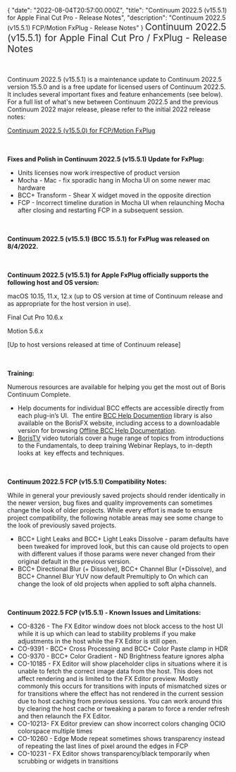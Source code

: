{
"date": "2022-08-04T20:57:00.000Z",
  "title": "Continuum 2022.5 (v15.5.1) for Apple Final Cut Pro - Release Notes",
  "description": "Continuum 2022.5 (v15.5.1) FCP/Motion FxPlug - Release Notes"
}
<span style="color: rgb(40, 40, 40); font-size: 1.5em; word-spacing: 0.5px;">Continuum 2022.5 (v15.5.1) for Apple Final Cut Pro / FxPlug - Release Notes</span>

<span style="font-size: 1rem;"> </span>

Continuum 2022.5 (v15.5.1) is a maintenance update to Continuum 2022.5 version 15.5.0 and is a free update for licensed users of Continuum 2022.5.  It includes several important fixes and feature enhancements (see below).  For a full list of what's new between Continuum 2022.5 and the previous Continuum 2022 major release, please refer to the initial 2022 release notes:

[Continuum 2022.5 (v15.5.0) for FCP/Motion FxPlug](/release-notes/continuum-2022-5-v15-5-0-for-apple-final-cut-pro-release-notes/)

<span style="font-size: 1rem;"> </span>


**Fixes and Polish in Continuum 2022.5 (v15.5.1) Update for FxPlug:**

* Units licenses now work irrespective of product version
* Mocha - Mac - fix sporadic hang in Mocha UI on some newer mac hardware
* BCC+ Transform - Shear X widget moved in the opposite direction
* FCP - Incorrect timeline duration in Mocha UI when relaunching Mocha after closing and restarting FCP in a subsequent session.




<span style="font-size: 1rem;"> </span>

**Continuum 2022.5 (v15.5.1) (BCC 15.5.1) for FxPlug was released on 8/4/2022.**

<span style="font-size: 1rem;"> </span>

**Continuum 2022.5 (v15.5.1) for Apple FxPlug officially supports the following host and OS version:**

macOS 10.15, 11.x, 12.x  (up to OS version at time of Continuum release and as appropriate for the host version in use).

Final Cut Pro 10.6.x

Motion 5.6.x

\[Up to host versions released at time of Continuum release\]

<span style="font-size: 1rem;"> </span>

**Training:**

Numerous resources are available for helping you get the most out of Boris Continuum Complete.

* Help documents for individual BCC effects are accessible directly from each plug-in’s UI.  The entire [BCC Help Documention](/documentation/continuum/bcc-user-guide/ "BCC Help Documentation") library is also available on the BorisFX website, including access to a downloadable version for browsing [Offline BCC Help Documentation](https://cdn.borisfx.com/borisfx/store/BCC2019Documentation.zip "Offline Downloadable BCC Help Documentation").
* [BorisTV](/videos/) video tutorials cover a huge range of topics from introductions to the Fundamentals, to deep training Webinar Replays, to in-depth looks at  key effects and techniques.

<span style="font-size: 1rem;"> </span>

**Continuum 2022.5 FCP (v15.5.1) Compatibility Notes:**

While in general your previously saved projects should render identically in the newer version, bug fixes and quality improvements can sometimes change the look of older projects. While every effort is made to ensure project compatibility, the following notable areas may see some change to the look of previously saved projects.
* BCC+ Light Leaks and BCC+ Light Leaks Dissolve - param defaults have been tweaked for improved look, but this can cause old projects to open with different values if those params were never changed from their original default in the previous version.
* BCC+ Directional Blur (+ Dissolve), BCC+ Channel Blur (+Dissolve), and BCC+ Channel Blur YUV now default Premultiply to On which can change the look of old projects when applied to soft alpha channels.

<span style="font-size: 1rem;"> </span>

**Continuum 2022.5 FCP (v15.5.1) - Known Issues and Limitations:**

* CO-8326 - The FX Editor window does not block access to the host UI while it is up which can lead to stability problems if you make adjustments in the host while the FX Editor is still open.
* CO-9391 - BCC+ Cross Processing and BCC+ Color Paste clamp in HDR
* CO-9370 - BCC+ Color Gradient - ND Brightness feature ignores alpha
* CO-10185 - FX Editor will show placeholder clips in situations where it is unable to fetch the correct image data from the host.  This does not affect rendering and is limited to the FX Editor preview.  Mostly commonly this occurs for transitions with inputs of mismatched sizes or for transitions where the effect has not rendered in the current session due to host caching from previous sessions.  You can work around this by clearing the host cache or tweaking a param to force a render refresh and then relaunch the FX Editor.
* CO-10213- FX Editor preview can show incorrect colors changing OCIO colorspace multiple times
* CO-10260 - Edge Mode repeat sometimes shows transparency instead of repeating the last lines of pixel around the edges in FCP
* CO-10231 - FX Editor shows transparency/black temporarily when scrubbing or widgets in transitions

<div id="ext-gen9245"> </div>